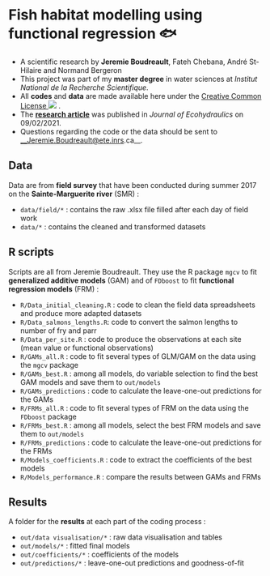 Fish habitat modelling using functional regression 🐟
================================================================================


+ A scientific research by __Jeremie Boudreault__, Fateh Chebana, André St-Hilaire and Normand Bergeron
+ This project was part of my __master degree__ in water sciences at _Institut National de la Recherche Scientifique_.
+ All __codes__ and __data__ are made available here under the [Creative Common License ![](https://i.creativecommons.org/l/by-nc-nd/4.0/80x15.png)](http://creativecommons.org/licenses/by-nc-nd/4.0/) .
+ The [__research article__](https://www.tandfonline.com/doi/abs/10.1080/24705357.2020.1840313) was published in _Journal of Ecohydraulics_ on 09/02/2021.
+ Questions regarding the code or the data should be sent to __Jeremie.Boudreault@ete.inrs.ca__.



Data
--------------------------------------------------------------------------------


Data are from __field survey__ that have been conducted during summer 2017 on the  __Sainte-Marguerite river__ (SMR) :

+ `data/field/*` : contains the raw .xlsx file filled after each day of field work 
+ `data/*` : contains the cleaned and transformed datasets 


R scripts
--------------------------------------------------------------------------------


Scripts are all from Jeremie Boudreault. They use the R package `mgcv` to fit __generalized additive models__ (GAM) and of `FDboost` to fit __functional regression models__ (FRM) :

+ `R/Data_initial_cleaning.R` : code to clean the field data spreadsheets and produce more adapted datasets
+ `R/Data_salmons_lengths.R`: code to convert the salmon lengths to number of fry and parr
+ `R/Data_per_site.R` : code to produce the observations at each site (mean value or functional observations)
+ `R/GAMs_all.R` : code to fit several types of GLM/GAM on the data using the `mgcv` package
+ `R/GAMs_best.R` : among all models, do variable selection to find the best GAM models and save them to `out/models`
+ `R/GAMs_predictions` : code to calculate the leave-one-out predictions for the GAMs
+ `R/FRMs_all.R` : code to fit several types of FRM on the data using the `FDboost` package
+ `R/FRMs_best.R` : among all models, select the best FRM models and save them to `out/models` 
+ `R/FRMs_predictions` : code to calculate the leave-one-out predictions for the FRMs
+ `R/Models_coefficients.R` : code to extract the coefficients of the best models
+ `R/Models_performance.R` : compare the results between GAMs and FRMs


Results
--------------------------------------------------------------------------------


A folder for the __results__ at each part of the coding process :

+ `out/data visualisation/*` : raw data visualisation and tables
+ `out/models/*` : fitted final models
+ `out/coefficients/*` : coefficients of the models
+ `out/predictions/*` : leave-one-out predictions and goodness-of-fit
